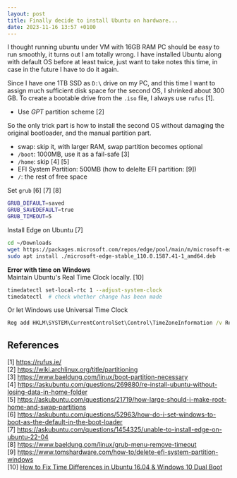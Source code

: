 ```yaml
---
layout: post
title: Finally decide to install Ubuntu on hardware...
date: 2023-11-16 13:57 +0100
---
```



I thought running ubuntu under VM with 16GB RAM PC should be easy to run smoothly, it turns out I am totally wrong. I have installed Ubuntu along with default OS before at least twice, just want to take notes this time, in case in the future I have to do it again.

Since I have one 1TB SSD as `D:\` drive on my PC, and this time I want to assign much sufficient disk space for the second OS, I shrinked about 300 GB. To create a bootable drive from the `.iso` file, I always use `rufus` [1]. 
- Use *GPT* partition scheme [2]

So the only trick part is how to install the second OS without damaging the original bootloader, and the manual partition part.

- swap: skip it, with larger RAM, swap partition becomes optional
- `/boot`: 1000MB, use it as a fail-safe [3]
- `/home`: skip [4] [5]
- EFI System Partition: 500MB (how to delelte EFI partition: [9])
- `/`: the rest of free space

Set `grub` [6] [7] [8]
```bash
GRUB_DEFAULT=saved
GRUB_SAVEDEFAULT=true
GRUB_TIMEOUT=5
```

Install Edge on Ubuntu [7]
```bash
cd ~/Downloads
wget https://packages.microsoft.com/repos/edge/pool/main/m/microsoft-edge-stable/microsoft-edge-stable_110.0.1587.41-1_amd64.deb?brand=M102
sudo apt install ./microsoft-edge-stable_110.0.1587.41-1_amd64.deb
```

**Error with time on Windows**  
Maintain Ubuntu's Real Time Clock locally. [10]
```bash
timedatectl set-local-rtc 1 --adjust-system-clock
timedatectl  # check whether change has been made
```
Or let Windows use Universal Time Clock
```cmd
Reg add HKLM\SYSTEM\CurrentControlSet\Control\TimeZoneInformation /v RealTimeIsUniversal /t REG_QWORD /d 1
```

## References
[1] https://rufus.ie/ <br>
[2] https://wiki.archlinux.org/title/partitioning <br>
[3] https://www.baeldung.com/linux/boot-partition-necessary <br>
[4] https://askubuntu.com/questions/269880/re-install-ubuntu-without-losing-data-in-home-folder <br>
[5] https://askubuntu.com/questions/21719/how-large-should-i-make-root-home-and-swap-partitions <br>
[6] https://askubuntu.com/questions/52963/how-do-i-set-windows-to-boot-as-the-default-in-the-boot-loader <br>
[7] https://askubuntu.com/questions/1454325/unable-to-install-edge-on-ubuntu-22-04 <br>
[8] https://www.baeldung.com/linux/grub-menu-remove-timeout <br>
[9] https://www.tomshardware.com/how-to/delete-efi-system-partition-windows <br>
[10] [How to Fix Time Differences in Ubuntu 16.04 & Windows 10 Dual Boot](https://ubuntuhandbook.org/index.php/2016/05/time-differences-ubuntu-1604-windows-10/) 
